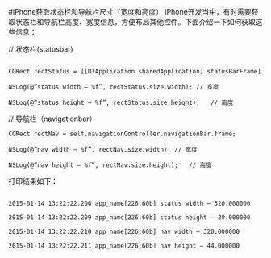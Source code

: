 #iPhone获取状态栏和导航栏尺寸（宽度和高度）
iPhone开发当中，有时需要获取状态栏和导航栏高度、宽度信息，方便布局其他控件。下面介绍一下如何获取这些信息：

// 状态栏(statusbar)

```

CGRect rectStatus = [[UIApplication sharedApplication] statusBarFrame];

NSLog(@”status width – %f”, rectStatus.size.width); // 宽度

NSLog(@”status height – %f”, rectStatus.size.height);   // 高度

```

// 导航栏（navigationbar）

```
CGRect rectNav = self.navigationController.navigationBar.frame;

NSLog(@”nav width – %f”, rectNav.size.width); // 宽度

NSLog(@”nav height – %f”, rectNav.size.height);   // 高度

```
  
打印结果如下：

```

2015-01-14 13:22:22.206 app_name[226:60b] status width – 320.000000

2015-01-14 13:22:22.209 app_name[226:60b] status height – 20.000000

2015-01-14 13:22:22.210 app_name[226:60b] nav width – 320.000000

2015-01-14 13:22:22.211 app_name[226:60b] nav height – 44.000000

```

